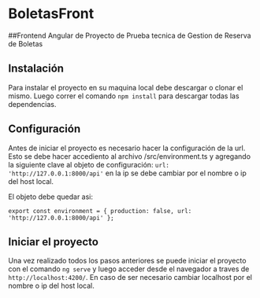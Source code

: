 # BoletasFront

##Frontend Angular de Proyecto de Prueba tecnica de Gestion de Reserva de Boletas

## Instalación

Para instalar el proyecto en su maquina local debe descargar o clonar el mismo. Luego correr el comando `npm install` para descargar todas las dependencias.

## Configuración

Antes de iniciar el proyecto es necesario hacer la configuración de la url. Esto se debe hacer accediento al archivo /src/environment.ts y agregando la siguiente clave al objeto de configuración: `url: 'http://127.0.0.1:8000/api'` en la ip se debe cambiar por el nombre o ip del host local.

El objeto debe quedar asi:

`
export const environment = {
  production: false,
  url: 'http://127.0.0.1:8000/api'
};
`
## Iniciar el proyecto

Una vez realizado todos los pasos anteriores se puede iniciar el proyecto con el comando `ng serve` y luego acceder desde el navegador a traves de `http://localhost:4200/`. En caso de ser necesario cambiar localhost por el nombre o ip del host local.